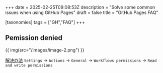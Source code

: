 +++
date = 2025-02-25T09:08:53Z
description = "Solve some common issues when using GitHub Pages"
draft = false
title = "GitHub Pages FAQ"

[taxonomies]
tags = ["GH","FAQ"]
+++

## Pemission denied

{{ img(src="/images/image-2.png") }}

[解决办法](https://github.com/ad-m/github-push-action/issues/96#issuecomment-889984928)
`Settings` -> `Actions` -> `General` -> `Workflows permissions` -> `Read and write permissions`
